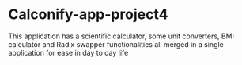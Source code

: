 # Calconify-app-project4
This application has a scientific calculator, some unit converters, BMI calculator and Radix swapper functionalities all merged in a single application for ease in day to day life
